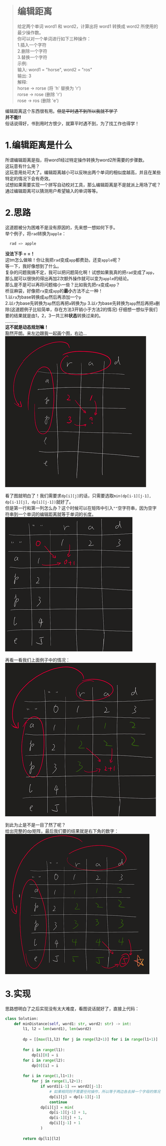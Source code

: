 ># 编辑距离  
>给定两个单词 word1 和 word2，计算出将 word1 转换成 word2 所使用的最少操作数。   
>你可以对一个单词进行如下三种操作：  
>  1.插入一个字符  
>  2.删除一个字符  
>  3.替换一个字符  
>示例:  
>输入: word1 = "horse", word2 = "ros"  
>输出: 3  
>解释:   
>horse -> rorse (将 'h' 替换为 'r')  
>rorse -> rose (删除 'r')  
>rose -> ros (删除 'e')  

编辑距离这个东西很有用。~~但是平时遇不到所以我就不学了~~  
**并不能!!**  
俗话说得好，书到用时方恨少，就算平时遇不到，为了找工作也得学！  

# 1.编辑距离是什么
所谓编辑距离是指，将word1经过特定操作转换为word2所需要的步骤数。  
这玩意有什么用？  
这玩意用处可大了。编辑距离越小可以反映出两个单词的相似度越高，并且在某些特定的情况下会有奇效。  
试想如果需要实现一个拼写自动校对工具，那么编辑距离是不是就派上用场了呢？通过编辑距离可以猜测用户希望输入的单词等等。  
  
# 2.思路  
这道题被分为困难不是没有原因的，先来想一想如何下手。  
举个例子，将`rad`转换为`apple`：  
```python  
  rad => apple
```
**没法下手 = =！**  
这tm怎么做嘛！你让我把`rad`变成`app`都费劲，还变`apple`呢？  
等一下，我好像想到了什么。  
复杂的问题我搞不定，我可以把问题简化啊！试想如果我真的把`rad`变成了`app`，那么就可以很快的得出再加2次额外操作就可以变为`apple`的结论。  
那么是不是可以再将问题缩小一些？比如我先把`ra`变成`app`？  
桥豆麻袋，好像把`ra`变成`app`的**最小**方法不止一种！  
1.以`ra`为base转换成`ap`然后再添加一个`p`  
2.以`r`为base先转换为`ap`然后再把`a`转换为`p`
3.以`r`为base先转换为`app`然后再把`a`删除(这道题例子比较简单，存在方法3开销小于方法2的情况)
仔细想一想似乎我们要的结果就是由1，2，3一共三种**状态**转换过来的。  
..........  
**这不就是动态规划嘛！**  
豁然开朗。来左边跟我一起画个图，右边...  
![1](https://raw.githubusercontent.com/Shiro-umi/Do_Some_Algorithm_Test/master/LeetCode%4072%20%E7%BC%96%E8%BE%91%E8%B7%9D%E7%A6%BB/1.png)  
  
看了图就明白了！我们需要求`dp[i][j]`的话，只需要选取`min(dp[i-1][j-1], dp[i-1][j], dp[i][j-1])`就好了。  
但是第一行和第一列怎么办？这个时候可以在矩阵中引入`""`空字符串，因为空字符串到一个单词的编辑距离就等于单词的长度。  
![2](https://raw.githubusercontent.com/Shiro-umi/Do_Some_Algorithm_Test/master/LeetCode%4072%20%E7%BC%96%E8%BE%91%E8%B7%9D%E7%A6%BB/2.png)  
  
再看一看我们上面例子中的情况：  
![3](https://raw.githubusercontent.com/Shiro-umi/Do_Some_Algorithm_Test/master/LeetCode%4072%20%E7%BC%96%E8%BE%91%E8%B7%9D%E7%A6%BB/3.png)  
  
到此为止是不是一目了然了呢？  
给出完整的dp矩阵，最后我们要的结果就是右下角的数字：  
![4](https://raw.githubusercontent.com/Shiro-umi/Do_Some_Algorithm_Test/master/LeetCode%4072%20%E7%BC%96%E8%BE%91%E8%B7%9D%E7%A6%BB/4.png)  
  
# 3.实现
思路想明白了之后实现没有太大难度，看图说话就好了，直接上代码：
```python
class Solution:
    def minDistance(self, word1: str, word2: str) -> int:
        l1, l2 = len(word1), len(word2)
        
        dp = [[max(l1,l2) for j in range(l2+1)] for i in range(l1+1)]
        
        for i in range(l1):
            dp[i][0] = i
        for i in range(l2):
            dp[0][i] = i
            
        for i in range(1,l1+1):
            for j in range(1,l2+1):
                if word1[i-1] == word2[j-1]:
                    # 如果相同则不需要任何操作，所以等于两边各去掉一个字母的情况
                    dp[i][j] = dp[i-1][j-1]
                    continue
                dp[i][j] = min(
                    dp[i-1][j-1] + 1,
                    dp[i-1][j] + 1,
                    dp[i][j-1] + 1
                )
        
        return dp[l1][l2]
```
